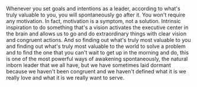 Whenever you set goals and intentions as a leader, according to what's truly valuable to you, you will spontaneously go after it. You won't require any motivation. In fact, motivation is a symptom, not a solution. Intrinsic inspiration to do something that's a vision activates the executive center in the brain and allows us to go and do extraordinary things with clear vision and congruent actions. And so finding out what's truly most valuable to you and finding out what's truly most valuable to the world to solve a problem and to find the one that you can't wait to get up in the morning and do, this is one of the most powerful ways of awakening spontaneously, the natural inborn leader that we all have, but we have sometimes laid dormant because we haven't been congruent and we haven't defined what it is we really love and what it is we really want to serve.